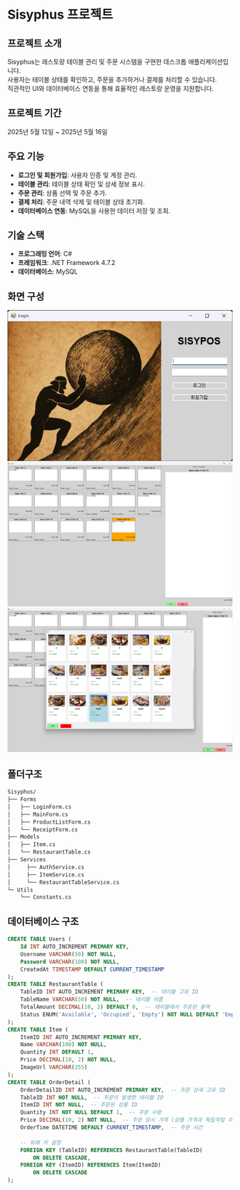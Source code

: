 # Sisyphus 프로젝트

## 프로젝트 소개
Sisyphus는 레스토랑 테이블 관리 및 주문 시스템을 구현한 데스크톱 애플리케이션입니다.  
사용자는 테이블 상태를 확인하고, 주문을 추가하거나 결제를 처리할 수 있습니다.  
직관적인 UI와 데이터베이스 연동을 통해 효율적인 레스토랑 운영을 지원합니다.

## 프로젝트 기간
2025년 5월 12일 ~ 2025년 5월 16일

## 주요 기능
- **로그인 및 회원가입**: 사용자 인증 및 계정 관리.
- **테이블 관리**: 테이블 상태 확인 및 상세 정보 표시.
- **주문 관리**: 상품 선택 및 주문 추가.
- **결제 처리**: 주문 내역 삭제 및 테이블 상태 초기화.
- **데이터베이스 연동**: MySQL을 사용한 데이터 저장 및 조회.

## 기술 스택
- **프로그래밍 언어**: C#
- **프레임워크**: .NET Framework 4.7.2
- **데이터베이스**: MySQL

## 화면 구성
![alt text](<loginPage.png>)
![alt text](<TableListPage.png>)
![alt text](<ItemSelectPage.png>)

## 폴더구조
```md
Sisyphus/
├── Forms
│   ├── LoginForm.cs
│   ├── MainForm.cs
│   ├── ProductListForm.cs
│   └── ReceiptForm.cs
├── Models
│   ├── Item.cs
│   └── RestaurantTable.cs
├── Services
│     ├── AuthService.cs
│     ├── ItemService.cs
│     └── RestaurantTableService.cs
└─ Utils
    └── Constants.cs
```

## 데이터베이스 구조
```sql
CREATE TABLE Users (
    Id INT AUTO_INCREMENT PRIMARY KEY,
    Username VARCHAR(50) NOT NULL,
    Password VARCHAR(100) NOT NULL,
    CreatedAt TIMESTAMP DEFAULT CURRENT_TIMESTAMP
);
CREATE TABLE RestaurantTable (
    TableID INT AUTO_INCREMENT PRIMARY KEY,  -- 테이블 고유 ID
    TableName VARCHAR(50) NOT NULL,  -- 테이블 이름
    TotalAmount DECIMAL(10, 2) DEFAULT 0,  -- 테이블에서 주문된 총액
    Status ENUM('Available', 'Occupied', 'Empty') NOT NULL DEFAULT 'Empty'  -- 테이블 상태
);
CREATE TABLE Item (
    ItemID INT AUTO_INCREMENT PRIMARY KEY,
    Name VARCHAR(100) NOT NULL,
    Quantity INT DEFAULT 1,
    Price DECIMAL(10, 2) NOT NULL,
    ImageUrl VARCHAR(255)
);
CREATE TABLE OrderDetail (
    OrderDetailID INT AUTO_INCREMENT PRIMARY KEY,  -- 주문 상세 고유 ID
    TableID INT NOT NULL,  -- 주문이 발생한 테이블 ID
    ItemID INT NOT NULL,  -- 주문된 상품 ID
    Quantity INT NOT NULL DEFAULT 1,  -- 주문 수량
    Price DECIMAL(10, 2) NOT NULL,  -- 주문 당시 가격 (상품 가격과 독립적일 수 있음)
    OrderTime DATETIME DEFAULT CURRENT_TIMESTAMP,  -- 주문 시간

    -- 외래 키 설정
    FOREIGN KEY (TableID) REFERENCES RestaurantTable(TableID)
        ON DELETE CASCADE,
    FOREIGN KEY (ItemID) REFERENCES Item(ItemID)
        ON DELETE CASCADE
);
```
